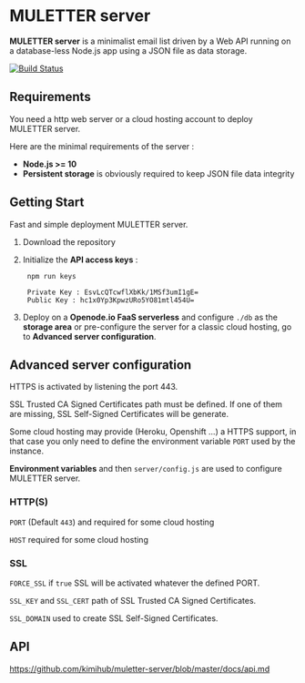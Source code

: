 #   MULETTER server

**MULETTER server** is a minimalist email list driven by a Web API running on a database-less Node.js app using a JSON file as data storage.

[![Build Status](https://travis-ci.org/kimihub/muletter-server.svg?branch=master)](https://travis-ci.org/kimihub/muletter-server)

## Requirements

You need a http web server or a cloud hosting account to deploy MULETTER server.

Here are the minimal requirements of the server :

- **Node.js >= 10**
- **Persistent storage** is obviously required to keep JSON file data integrity

## Getting Start

Fast and simple deployment MULETTER server.

1) Download the repository

2) Initialize the **API access keys** :

        npm run keys

        Private Key : EsvLcQTcwflXbKk/1MSf3umI1gE=
        Public Key : hc1x0Yp3KpwzURo5YO81mtl454U=


3) Deploy on a **Openode.io FaaS serverless** and configure `./db` as the **storage area** or pre-configure the server for a classic cloud hosting, go to **Advanced server configuration**.


## Advanced server configuration

HTTPS is activated by listening the port 443.

SSL Trusted CA Signed Certificates path must be defined. If one of them are missing, SSL Self-Signed Certificates will be generate.

Some cloud hosting may provide (Heroku, Openshift ...) a HTTPS support, in that case you only need to define the environment variable `PORT` used by the instance. 

**Environment variables** and then `server/config.js` are used to configure MULETTER server.

### HTTP(S)

`PORT` (Default `443`) and required for some cloud hosting

`HOST` required for some cloud hosting

### SSL

`FORCE_SSL` if `true` SSL will be activated whatever the defined PORT.

`SSL_KEY` and `SSL_CERT` path of SSL Trusted CA Signed Certificates.

`SSL_DOMAIN` used to create SSL Self-Signed Certificates.


## API

https://github.com/kimihub/muletter-server/blob/master/docs/api.md
